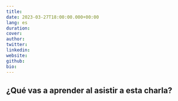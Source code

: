 ```yaml
---
title:
date: 2023-03-27T18:00:00.000+00:00
lang: es
duration: 
cover:
author: 
twitter: 
linkedin:
website: 
github: 
bio:
---
```


<EventSummary
    description=""
    poster="https://somosnlp.github.io/assets/images/eventos/"
    video=""
    name=""
    website=""
    twitter=""
    linkedin=""
    github=""
    bio=""
/>

## ¿Qué vas a aprender al asistir a esta charla?

